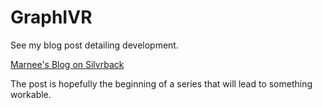 # GraphIVR

See my blog post detailing development.

[Marnee's Blog on Silvrback](https://marnee.silvrback.com/an-ivr-with-neo4j-and-f-part-1)

The post is hopefully the beginning of a series that will lead to something workable.
